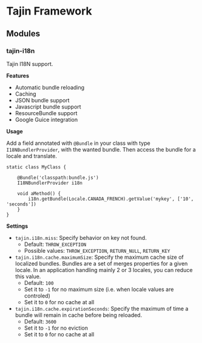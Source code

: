 # Tajin Framework #

## Modules ##

### tajin-i18n ###

Tajin I18N support.

__Features__

 - Automatic bundle reloading
 - Caching
 - JSON bundle support
 - Javascript bundle support
 - ResourceBundle support
 - Google Guice integration

__Usage__

Add a field annotated with `@Bundle` in your class with type `I18NBundlerProvider`, with the wanted bundle. Then access the bundle for a locale and translate.

```
static class MyClass {

    @Bundle('classpath:bundle.js')
    I18NBundlerProvider i18n

    void aMethod() {
        i18n.getBundle(Locale.CANADA_FRENCH).getValue('mykey', ['10', 'seconds'])
    }
}
```

__Settings__

 - `tajin.i18n.miss`: Specify behavior on key not found.
    - Default: `THROW_EXCEPTION`
    - Possible values: `THROW_EXCEPTION`, `RETURN_NULL`, `RETURN_KEY`
 - `tajin.i18n.cache.maximumSize`: Specify the maximum cache size of localized bundles. Bundles are a set of merges properties for a given locale. In an application handling mainly 2 or 3 locales, you can reduce this value.
    - Default: `100`
    - Set it to `-1` for no maximum size (i.e. when locale values are controled)
    - Set it to `0` for no cache at all
 - `tajin.i18n.cache.expirationSeconds`: Specify the maximum of time a bundle will remain in cache before being reloaded.
    - Default: `3600`
    - Set it to `-1` for no eviction
    - Set it to `0` for no cache at all
